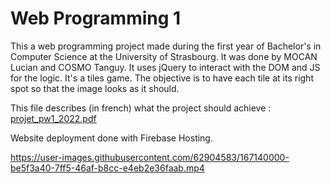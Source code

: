 # Web Programming 1

This a web programming project made during the first year of Bachelor's in Computer Science at the University of Strasbourg.
It was done by MOCAN Lucian and COSMO Tanguy. It uses jQuery to interact with the DOM and JS for the logic. It's a tiles game. The objective is to have each tile at its right spot so that the image looks as it should.

This file describes (in french) what the project should achieve : 
[projet_pw1_2022.pdf](https://github.com/lucianMD/ProgWeb1/files/8605398/projet_pw1_2022.pdf)


Website deployment done with Firebase Hosting.

https://user-images.githubusercontent.com/62904583/167140000-be5f3a40-7ff5-46af-b8cc-e4eb2e36faab.mp4

